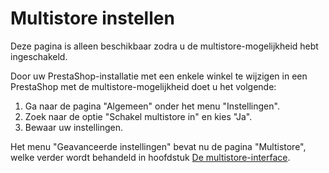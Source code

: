 # Multistore instellen

Deze pagina is alleen beschikbaar zodra u de multistore-mogelijkheid hebt ingeschakeld.

Door uw PrestaShop-installatie met een enkele winkel te wijzigen in een PrestaShop met de multistore-mogelijkheid doet u het volgende:

1. Ga naar de pagina "Algemeen" onder het menu "Instellingen".
2. Zoek naar de optie "Schakel multistore in" en kies "Ja".
3. Bewaar uw instellingen.

Het menu "Geavanceerde instellingen" bevat nu de pagina "Multistore", welke verder wordt behandeld in hoofdstuk [De multistore-interface](../meerdere-winkels-beheren/de-multistore-interface.md).
